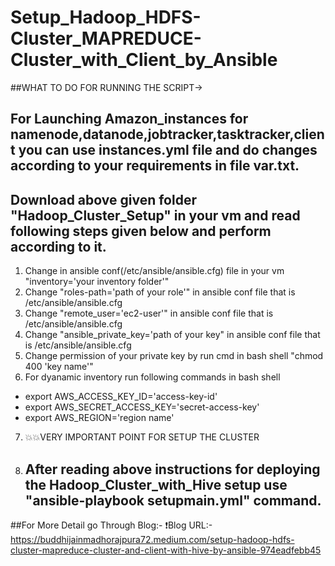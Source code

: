 # Setup_Hadoop_HDFS-Cluster_MAPREDUCE-Cluster_with_Client_by_Ansible

##WHAT TO DO FOR RUNNING THE SCRIPT->
## For Launching Amazon_instances for namenode,datanode,jobtracker,tasktracker,client you can use instances.yml file and do changes according to your requirements in file var.txt.
## Download above given folder "Hadoop_Cluster_Setup" in your vm and read following steps given below and perform according to it.

1. Change in ansible conf(/etc/ansible/ansible.cfg) file in your vm "inventory='your inventory folder'"
2. Change "roles-path='path of your role'" in ansible conf file that is /etc/ansible/ansible.cfg
3. Change "remote_user='ec2-user'" in ansible conf file that is /etc/ansible/ansible.cfg
4. Change "ansible_private_key='path of your key" in ansible conf file that is /etc/ansible/ansible.cfg
5. Change permission of your private key by run cmd in bash shell "chmod 400 'key name'"
6. For dyanamic inventory run following commands in bash shell
 - export AWS_ACCESS_KEY_ID='access-key-id'
 - export AWS_SECRET_ACCESS_KEY='secret-access-key'
 - export AWS_REGION='region name'
7. 💥💥VERY IMPORTANT POINT FOR SETUP THE CLUSTER
8. ## After reading above instructions for deploying the Hadoop_Cluster_with_Hive setup use "ansible-playbook setupmain.yml" command. 

##For More Detail go Through Blog:-
❗Blog URL:- https://buddhijainmadhorajpura72.medium.com/setup-hadoop-hdfs-cluster-mapreduce-cluster-and-client-with-hive-by-ansible-974eadfebb45
